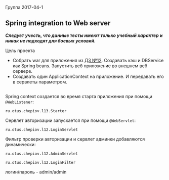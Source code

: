 Группа 2017-04-1

## Spring integration to Web server

_**Следует учесть, что данные тесты имеют только учебный характер
и никак не подходят для боевых условий.**_


Цель проекта
* Собрать war для приложения из [ДЗ №12](https://github.com/chepiov/otus-java-2017-04-kiekbaev/tree/lesson12/lesson09). Создавать кэш и DBService как Spring beans. Запустить веб приложение
во внешнем веб сервере.
* Создавать один ApplicationContext на приложение. И передавать его в сервлеты параметром.
  
## 
Spring context создается во время старта приложения при помощи `@WebListener`:
 
`ru.otus.chepiov.l13.Starter`

Сервлет авторизации запускается при помощи `@WebServlet`:

`ru.otus.chepiov.l12.LoginServlet`

Фильтр проверки авторизации и сервлет админки добавляются динамически: 

`ru.otus.chepiov.l12.AdminServlet`

`ru.otus.chepiov.l12.LoginFilter`

логин/пароль - admin/admin


